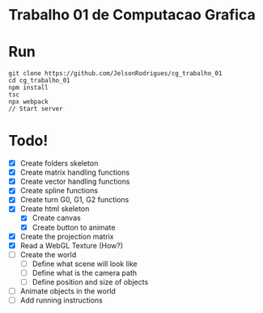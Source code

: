# Trabalho 01 de Computacao Grafica

# Run 
```
git clone https://github.com/JelsonRodrigues/cg_trabalho_01
cd cg_trabalho_01
npm install
tsc
npx webpack
// Start server
```

# Todo!
- [x] Create folders skeleton
- [x] Create matrix handling functions
- [x] Create vector handling functions
- [X] Create spline functions
- [X] Create turn G0, G1, G2 functions
- [X] Create html skeleton
    - [x] Create canvas
    - [X] Create button to animate
- [x] Create the projection matrix
- [X] Read a WebGL Texture (How?)
- [ ] Create the world
    - [ ] Define what scene will look like
    - [ ] Define what is the camera path
    - [ ] Define position and size of objects
- [ ] Animate objects in the world
- [ ] Add running instructions
